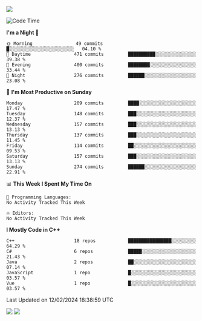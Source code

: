 ![](https://komarev.com/ghpvc/?username=lilpidgey&color=red)
<!--START_SECTION:waka-->
![Code Time](http://img.shields.io/badge/Code%20Time-1%2C491%20hrs%2018%20mins-blue)

**I'm a Night 🦉** 

```text
🌞 Morning                49 commits          █░░░░░░░░░░░░░░░░░░░░░░░░   04.10 % 
🌆 Daytime                471 commits         ██████████░░░░░░░░░░░░░░░   39.38 % 
🌃 Evening                400 commits         ████████░░░░░░░░░░░░░░░░░   33.44 % 
🌙 Night                  276 commits         ██████░░░░░░░░░░░░░░░░░░░   23.08 % 
```
📅 **I'm Most Productive on Sunday** 

```text
Monday                   209 commits         ████░░░░░░░░░░░░░░░░░░░░░   17.47 % 
Tuesday                  148 commits         ███░░░░░░░░░░░░░░░░░░░░░░   12.37 % 
Wednesday                157 commits         ███░░░░░░░░░░░░░░░░░░░░░░   13.13 % 
Thursday                 137 commits         ███░░░░░░░░░░░░░░░░░░░░░░   11.45 % 
Friday                   114 commits         ██░░░░░░░░░░░░░░░░░░░░░░░   09.53 % 
Saturday                 157 commits         ███░░░░░░░░░░░░░░░░░░░░░░   13.13 % 
Sunday                   274 commits         ██████░░░░░░░░░░░░░░░░░░░   22.91 % 
```


📊 **This Week I Spent My Time On** 

```text
💬 Programming Languages: 
No Activity Tracked This Week

🔥 Editors: 
No Activity Tracked This Week
```

**I Mostly Code in C++** 

```text
C++                      18 repos            ████████████████░░░░░░░░░   64.29 % 
C#                       6 repos             █████░░░░░░░░░░░░░░░░░░░░   21.43 % 
Java                     2 repos             ██░░░░░░░░░░░░░░░░░░░░░░░   07.14 % 
JavaScript               1 repo              █░░░░░░░░░░░░░░░░░░░░░░░░   03.57 % 
Vue                      1 repo              █░░░░░░░░░░░░░░░░░░░░░░░░   03.57 % 
```




 Last Updated on 12/02/2024 18:38:59 UTC
<!--END_SECTION:waka-->
![](https://hit.yhype.me/github/profile?user_id=42968544)
![](https://komarev.com/ghpvc/?lilpidgey)
